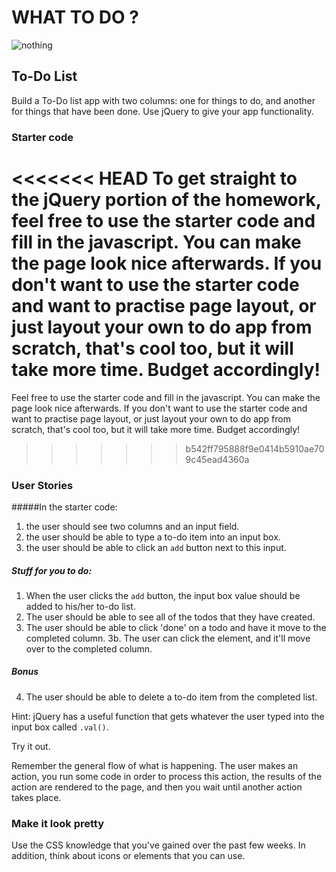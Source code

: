 # WHAT TO DO ?

![nothing](http://www.likecool.com/Gear/Pic/Nothing%20to%20do/Nothing-to-do.jpg)


## To-Do List
Build a To-Do list app with two columns: one for things to do, and another for things that have been done. Use jQuery to give your app functionality.

### Starter code
<<<<<<< HEAD
To get straight to the jQuery portion of the homework, feel free to use the starter code and fill in the javascript. You can make the page look nice afterwards. If you don't want to use the starter code and want to practise page layout, or just layout your own to do app from scratch, that's cool too, but it will take more time. Budget accordingly!
=======
Feel free to use the starter code and fill in the javascript. You can make the page look nice afterwards. If you don't want to use the starter code and want to practise page layout, or just layout your own to do app from scratch, that's cool too, but it will take more time. Budget accordingly!
>>>>>>> b542ff795888f9e0414b5910ae709c45ead4360a

### User Stories

#####In the starter code:
1. the user should see two columns and an input field.
2. the user should be able to type a to-do item into an input box.
3. the user should be able to click an `add` button next to this input. 

##### Stuff for you to do:
1. When the user clicks the `add` button, the input box value should be added to his/her to-do list.
2. The user should be able to see all of the todos that they have created.
3. The user should be able to click 'done' on a todo and have it move to the completed column.
3b. The user can click the element, and it'll move over to the completed column.

##### Bonus

4. The user should be able to delete a to-do item from the completed list.

Hint: jQuery has a useful function that gets whatever the user typed into the input box called `.val()`. 


Try it out.

Remember the general flow of what is happening. The user makes an action, you run some code in order to process this action, the results of the action are rendered to the page, and then you wait until another action takes place.

### Make it look pretty
Use the CSS knowledge that you've gained over the past few weeks. In addition, think about icons or elements that you can use.
